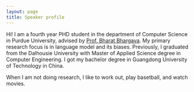 ```yaml
---
layout: page
title: Speaker profile
---
```


Hi! I am a fourth year PHD student in the department of Computer Science in Purdue University, advised by [Prof. Bharat Bhargava](https://www.cs.purdue.edu/homes/bb/). My primary research focus is in language model and its biases. Previously, I graduated from the Dalhousie University with Master of Applied Science degree in Computer Engineering. I got my bachelor degree in Guangdong University of Technology in China. 

When I am not doing research, I like to work out, play basetball, and watch movies.

<!-- please transform the markdown file into raw html below -->


